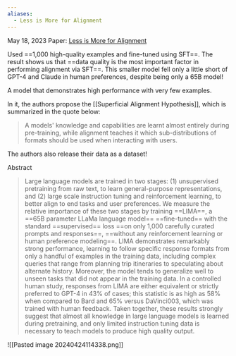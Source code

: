 ```yaml
---
aliases:
  - Less is More for Alignment
---
```

May 18, 2023
Paper: [Less is More for Alignment](https://arxiv.org/abs/2305.11206v1)


Used ==1,000 high-quality examples and fine-tuned using SFT==. The result shows us that ==data quality is the most important factor in performing alignment via SFT==. This smaller model fell only a little short of GPT-4 and Claude in human preferences, despite being only a 65B model!

A model that demonstrates high performance with very few examples.

In it, the authors propose the [[Superficial Alignment Hypothesis]], which is summarized in the quote below:
> A models' knowledge and capabilities are learnt almost entirely during pre-training, while alignment teaches it which sub-distributions of formats should be used when interacting with users.

The authors also release their data as a dataset!

Abstract
> Large language models are trained in two stages: (1) unsupervised pretraining from raw text, to learn general-purpose representations, and (2) large scale instruction tuning and reinforcement learning, to better align to end tasks and user preferences. We measure the relative importance of these two stages by training ==LIMA==, a ==65B parameter LLaMa language model== ==fine-tuned== with the standard ==supervised== loss ==on only 1,000 carefully curated prompts and responses==, ==without any reinforcement learning or human preference modeling==. LIMA demonstrates remarkably strong performance, learning to follow specific response formats from only a handful of examples in the training data, including complex queries that range from planning trip itineraries to speculating about alternate history. Moreover, the model tends to generalize well to unseen tasks that did not appear in the training data. In a controlled human study, responses from LIMA are either equivalent or strictly preferred to GPT-4 in 43% of cases; this statistic is as high as 58% when compared to Bard and 65% versus DaVinci003, which was trained with human feedback. Taken together, these results strongly suggest that almost all knowledge in large language models is learned during pretraining, and only limited instruction tuning data is necessary to teach models to produce high quality output.

![[Pasted image 20240424114338.png]]
